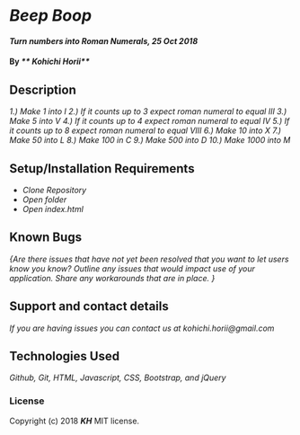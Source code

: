 # _Beep Boop_

#### _Turn numbers into Roman Numerals, 25 Oct 2018_

#### By _** Kohichi Horii**_

## Description

_1.) Make 1 into I_
_2.) If it counts up to 3 expect roman numeral to equal III_
_3.) Make 5 into V_
_4.) If it counts up to 4 expect roman numeral to equal IV_
_5.) If it counts up to 8 expect roman numeral to equal VIII_
_6.) Make 10 into X_
_7.) Make 50 into L_
_8.) Make 100 in C_
_9.) Make 500 into D_
_10.) Make 1000 into M_

## Setup/Installation Requirements

* _Clone Repository_
* _Open folder_
* _Open index.html_




## Known Bugs

_{Are there issues that have not yet been resolved that you want to let users know you know?  Outline any issues that would impact use of your application.  Share any workarounds that are in place. }_

## Support and contact details

_If you are having issues you can contact us at kohichi.horii@gmail.com_

## Technologies Used

_Github, Git, HTML, Javascript, CSS, Bootstrap, and jQuery_


### License
Copyright (c) 2018 **_KH_** MIT license.
